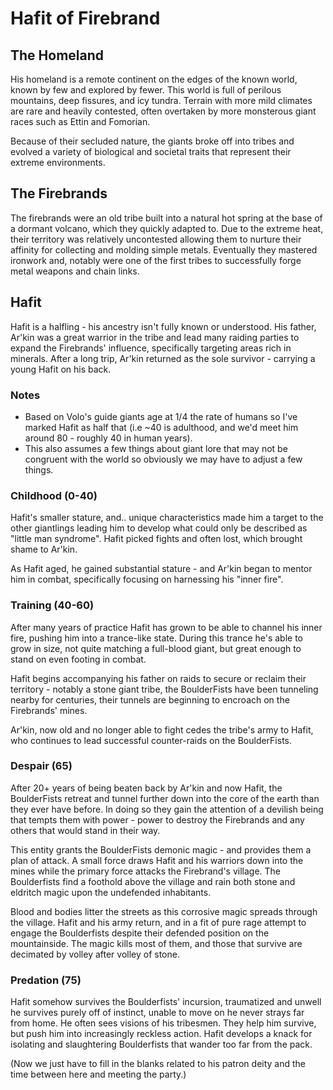 # Hafit of Firebrand

## The Homeland
His homeland is a remote continent on the edges of the known world, known by few and explored by fewer. This world is full of perilous mountains, deep fissures, and icy tundra. Terrain with more mild climates are rare and heavily contested, often overtaken by more monsterous giant races such as Ettin and Fomorian.

Because of their secluded nature, the giants broke off into tribes and evolved a variety of biological and societal traits that represent their extreme environments.

## The Firebrands
The firebrands were an old tribe built into a natural hot spring at the base of a dormant volcano, which they quickly adapted to. Due to the extreme heat, their territory was relatively uncontested allowing them to nurture their affinity for collecting and molding simple metals. Eventually they mastered ironwork and, notably were one of the first tribes to successfully forge metal weapons and chain links.

## Hafit
Hafit is a halfling - his ancestry isn't fully known or understood. His father, Ar'kin was a great warrior in the tribe and lead many raiding parties to expand the Firebrands' influence, specifically targeting areas rich in minerals. After a long trip, Ar'kin returned as the sole survivor - carrying a young Hafit on his back.

### Notes
- Based on Volo's guide giants age at 1/4 the rate of humans so I've marked Hafit as half that (i.e ~40 is adulthood, and we'd meet him around 80 - roughly 40 in human years).
- This also assumes a few things about giant lore that may not be congruent with the world so obviously we may have to adjust a few things.

### Childhood (0-40)
Hafit's smaller stature, and.. unique characteristics made him a target to the other giantlings leading him to develop what could only be described as "little man syndrome". Hafit picked fights and often lost, which brought shame to Ar'kin.

As Hafit aged, he gained substantial stature - and Ar'kin began to mentor him in combat, specifically focusing on harnessing his "inner fire".

### Training (40-60)
After many years of practice Hafit has grown to be able to channel his inner fire, pushing him into a trance-like state. During this trance he's able to grow in size, not quite matching a full-blood giant, but great enough to stand on even footing in combat.

Hafit begins accompanying his father on raids to secure or reclaim their territory - notably a stone giant tribe, the BoulderFists have been tunneling nearby for centuries, their tunnels are beginning to encroach on the Firebrands' mines. 

Ar'kin, now old and no longer able to fight cedes the tribe's army to Hafit, who continues to lead successful counter-raids on the BoulderFists.

### Despair (65)
After 20+ years of being beaten back by Ar'kin and now Hafit, the BoulderFists retreat and tunnel further down into the core of the earth than they ever have before. In doing so they gain the attention of a devilish being that tempts them with power - power to destroy the Firebrands and any others that would stand in their way.

This entity grants the BoulderFists demonic magic - and provides them a plan of attack. A small force draws Hafit and his warriors down into the mines while the primary force attacks the Firebrand's village. The Boulderfists find a foothold above the village and rain both stone and eldritch magic upon the undefended inhabitants.

Blood and bodies litter the streets as this corrosive magic spreads through the village. Hafit and his army return, and in a fit of pure rage attempt to engage the Boulderfists despite their defended position on the mountainside. The magic kills most of them, and those that survive are decimated by volley after volley of stone.

### Predation (75)
Hafit somehow survives the Boulderfists' incursion, traumatized and unwell he survives purely off of instinct, unable to move on he never strays far from home. He often sees visions of his tribesmen. They help him survive, but push him into increasingly reckless action. Hafit develops a knack for isolating and slaughtering Boulderfists that wander too far from the pack.

(Now we just have to fill in the blanks related to his patron deity and the time between here and meeting the party.)
